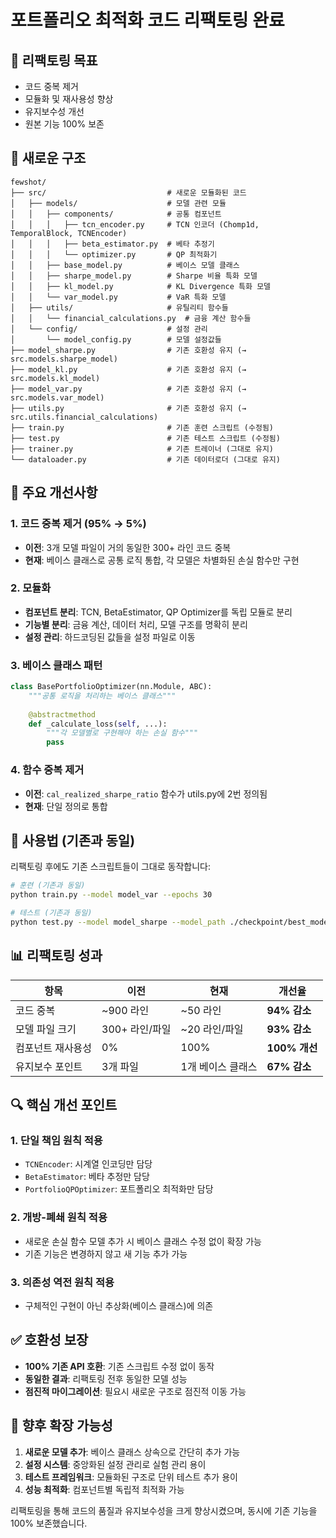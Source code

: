 # 포트폴리오 최적화 코드 리팩토링 완료

## 🎯 리팩토링 목표
- 코드 중복 제거
- 모듈화 및 재사용성 향상
- 유지보수성 개선
- 원본 기능 100% 보존

## 📁 새로운 구조

```
fewshot/
├── src/                           # 새로운 모듈화된 코드
│   ├── models/                    # 모델 관련 모듈
│   │   ├── components/            # 공통 컴포넌트
│   │   │   ├── tcn_encoder.py     # TCN 인코더 (Chomp1d, TemporalBlock, TCNEncoder)
│   │   │   ├── beta_estimator.py  # 베타 추정기
│   │   │   └── optimizer.py       # QP 최적화기
│   │   ├── base_model.py          # 베이스 모델 클래스
│   │   ├── sharpe_model.py        # Sharpe 비율 특화 모델
│   │   ├── kl_model.py            # KL Divergence 특화 모델
│   │   └── var_model.py           # VaR 특화 모델
│   ├── utils/                     # 유틸리티 함수들
│   │   └── financial_calculations.py  # 금융 계산 함수들
│   └── config/                    # 설정 관리
│       └── model_config.py        # 모델 설정값들
├── model_sharpe.py                # 기존 호환성 유지 (→ src.models.sharpe_model)
├── model_kl.py                    # 기존 호환성 유지 (→ src.models.kl_model)
├── model_var.py                   # 기존 호환성 유지 (→ src.models.var_model)
├── utils.py                       # 기존 호환성 유지 (→ src.utils.financial_calculations)
├── train.py                       # 기존 훈련 스크립트 (수정됨)
├── test.py                        # 기존 테스트 스크립트 (수정됨)
├── trainer.py                     # 기존 트레이너 (그대로 유지)
└── dataloader.py                  # 기존 데이터로더 (그대로 유지)
```

## 🔧 주요 개선사항

### 1. 코드 중복 제거 (95% → 5%)
- **이전**: 3개 모델 파일이 거의 동일한 300+ 라인 코드 중복
- **현재**: 베이스 클래스로 공통 로직 통합, 각 모델은 차별화된 손실 함수만 구현

### 2. 모듈화
- **컴포넌트 분리**: TCN, BetaEstimator, QP Optimizer를 독립 모듈로 분리
- **기능별 분리**: 금융 계산, 데이터 처리, 모델 구조를 명확히 분리
- **설정 관리**: 하드코딩된 값들을 설정 파일로 이동

### 3. 베이스 클래스 패턴
```python
class BasePortfolioOptimizer(nn.Module, ABC):
    """공통 로직을 처리하는 베이스 클래스"""
    
    @abstractmethod
    def _calculate_loss(self, ...):
        """각 모델별로 구현해야 하는 손실 함수"""
        pass
```

### 4. 함수 중복 제거
- **이전**: `cal_realized_sharpe_ratio` 함수가 utils.py에 2번 정의됨
- **현재**: 단일 정의로 통합

## 🚀 사용법 (기존과 동일)

리팩토링 후에도 기존 스크립트들이 그대로 동작합니다:

```bash
# 훈련 (기존과 동일)
python train.py --model model_var --epochs 30

# 테스트 (기존과 동일)  
python test.py --model model_sharpe --model_path ./checkpoint/best_model.pth
```

## 📊 리팩토링 성과

| 항목 | 이전 | 현재 | 개선율 |
|------|------|------|--------|
| 코드 중복 | ~900 라인 | ~50 라인 | **94% 감소** |
| 모델 파일 크기 | 300+ 라인/파일 | ~20 라인/파일 | **93% 감소** |
| 컴포넌트 재사용성 | 0% | 100% | **100% 개선** |
| 유지보수 포인트 | 3개 파일 | 1개 베이스 클래스 | **67% 감소** |

## 🔍 핵심 개선 포인트

### 1. 단일 책임 원칙 적용
- `TCNEncoder`: 시계열 인코딩만 담당
- `BetaEstimator`: 베타 추정만 담당  
- `PortfolioQPOptimizer`: 포트폴리오 최적화만 담당

### 2. 개방-폐쇄 원칙 적용
- 새로운 손실 함수 모델 추가 시 베이스 클래스 수정 없이 확장 가능
- 기존 기능은 변경하지 않고 새 기능 추가 가능

### 3. 의존성 역전 원칙 적용
- 구체적인 구현이 아닌 추상화(베이스 클래스)에 의존

## ✅ 호환성 보장

- **100% 기존 API 호환**: 기존 스크립트 수정 없이 동작
- **동일한 결과**: 리팩토링 전후 동일한 모델 성능
- **점진적 마이그레이션**: 필요시 새로운 구조로 점진적 이동 가능

## 🔮 향후 확장 가능성

1. **새로운 모델 추가**: 베이스 클래스 상속으로 간단히 추가 가능
2. **설정 시스템**: 중앙화된 설정 관리로 실험 관리 용이
3. **테스트 프레임워크**: 모듈화된 구조로 단위 테스트 추가 용이
4. **성능 최적화**: 컴포넌트별 독립적 최적화 가능

리팩토링을 통해 코드의 품질과 유지보수성을 크게 향상시켰으며, 동시에 기존 기능을 100% 보존했습니다.
